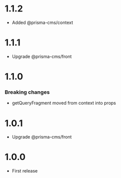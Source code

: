 1.1.2
=================================
- Added @prisma-cms/context

1.1.1
=================================
- Upgrade @prisma-cms/front

1.1.0
=================================
### Breaking changes
- getQueryFragment moved from context into props

1.0.1
=================================
- Upgrade @prisma-cms/front

1.0.0
=================================
- First release
